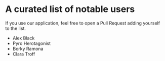 # A curated list of notable users

If you use our application, feel free to open a Pull Request adding yourself to the list.

- Alex Black
- Pyro Herotagonist
- Borky Ramona
- Clara Troff
